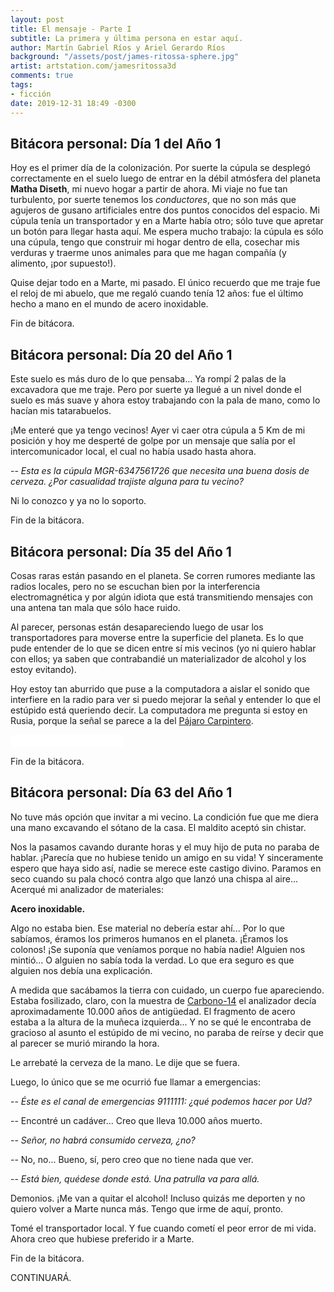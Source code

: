 ```yaml
---
layout: post
title: El mensaje - Parte I
subtitle: La primera y última persona en estar aquí.
author: Martín Gabriel Ríos y Ariel Gerardo Ríos
background: "/assets/post/james-ritossa-sphere.jpg"
artist: artstation.com/jamesritossa3d
comments: true
tags:
- ficción
date: 2019-12-31 18:49 -0300
---
```

## Bitácora personal: Día 1 del Año 1

Hoy es el primer día de la colonización. Por suerte la cúpula se desplegó
correctamente en el suelo luego de entrar en la débil atmósfera del planeta
**Matha Diseth**, mi nuevo hogar a partir de ahora. Mi viaje no fue tan
turbulento, por suerte tenemos los *conductores*, que no son más que agujeros
de gusano artificiales entre dos puntos conocidos del espacio. Mi cúpula tenía
un transportador y en a Marte había otro; sólo tuve que apretar un botón para
llegar hasta aquí. Me espera mucho trabajo: la cúpula es sólo una cúpula, tengo
que construir mi hogar dentro de ella, cosechar mis verduras y traerme unos
animales para que me hagan compañía (y alimento, ¡por supuesto!).

Quise dejar todo en a Marte, mi pasado. El único recuerdo que me traje fue
el reloj de mi abuelo, que me regaló cuando tenía 12 años: fue el último hecho
a mano en el mundo de acero inoxidable.

Fin de bitácora.

## Bitácora personal: Día 20 del Año 1

Este suelo es más duro de lo que pensaba... Ya rompí 2 palas de la excavadora
que me traje. Pero por suerte ya llegué a un nivel donde el suelo es más suave
y ahora estoy trabajando con la pala de mano, como lo hacían mis tatarabuelos.

¡Me enteré que ya tengo vecinos! Ayer vi caer otra cúpula a 5 Km de mi posición
y hoy me desperté de golpe por un mensaje que salía por el intercomunicador
local, el cual no había usado hasta ahora.

-- *Esta es la cúpula MGR-6347561726 que necesita una buena dosis de cerveza.
¿Por casualidad trajiste alguna para tu vecino?*

Ni lo conozco y ya no lo soporto.

Fin de la bitácora.

## Bitácora personal: Día 35 del Año 1

Cosas raras están pasando en el planeta. Se corren rumores mediante las radios
locales, pero no se escuchan bien por la interferencia electromagnética y por 
algún idiota que está transmitiendo mensajes con una antena tan mala que sólo
hace ruido. 

Al parecer, personas están desapareciendo luego de usar los transportadores 
para moverse entre la superficie del planeta. Es lo que pude entender de lo que
se dicen entre sí mis vecinos (yo ni quiero hablar con ellos; ya saben que
contrabandié un materializador de alcohol y los estoy evitando).

Hoy estoy tan aburrido que puse a la computadora a aislar el sonido que
interfiere en la radio para ver si puedo mejorar la señal y entender lo que el
estúpido está queriendo decir. La computadora me pregunta si estoy en Rusia,
porque la señal se parece a la del [Pájaro Carpintero][1].

<iframe src="//commons.wikimedia.org/wiki/File:Woodpecker.ogg?embedplayer=yes" width="180" height="20" frameborder="0" webkitAllowFullScreen mozallowfullscreen allowFullScreen></iframe>

Fin de la bitácora.

## Bitácora personal: Día 63 del Año 1

No tuve más opción que invitar a mi vecino. La condición fue que me diera una
mano excavando el sótano de la casa. El maldito aceptó sin chistar.

Nos la pasamos cavando durante horas y el muy hijo de puta no paraba de hablar.
¡Parecía que no hubiese tenido un amigo en su vida! Y sinceramente espero que
haya sido así, nadie se merece este castigo divino. Paramos en seco cuando su
pala chocó contra algo que lanzó una chispa al aire... Acerqué mi analizador de
materiales:

**Acero inoxidable.**

Algo no estaba bien. Ese material no debería estar ahí... Por lo que sabíamos,
éramos los primeros humanos en el planeta. ¡Éramos los colonos! ¡Se suponía
que veníamos porque no había nadie! Alguien nos mintió... O alguien no sabía
toda la verdad. Lo que era seguro es que alguien nos debía una explicación.

A medida que sacábamos la tierra con cuidado, un cuerpo fue apareciendo. Estaba
fosilizado, claro, con la muestra de [Carbono-14][2] el analizador decía
aproximadamente 10.000 años de antigüedad. El fragmento de acero estaba a la
altura de la muñeca izquierda... Y no se qué le encontraba de gracioso al
asunto el estúpido de mi vecino, no paraba de reírse y decir que al parecer se
murió mirando la hora.

Le arrebaté la cerveza de la mano. Le dije que se fuera.

Luego, lo único que se me ocurrió fue llamar a emergencias:

-- *Éste es el canal de emergencias 9111111: ¿qué podemos hacer por Ud?*

-- Encontré un cadáver... Creo que lleva 10.000 años muerto.

-- *Señor, no habrá consumido cerveza, ¿no?*

-- No, no... Bueno, sí, pero creo que no tiene nada que ver.

-- *Está bien, quédese donde está. Una patrulla va para allá.*

Demonios. ¡Me van a quitar el alcohol! Incluso quizás me deporten y no quiero
volver a Marte nunca más. Tengo que irme de aquí, pronto.

Tomé el transportador local. Y fue cuando cometí el peor error de mi vida.
Ahora creo que hubiese preferido ir a Marte.

Fin de la bitácora.

CONTINUARÁ.

[1]: https://es.wikipedia.org/wiki/P%C3%A1jaro_Carpintero_Ruso
[2]: https://es.wikipedia.org/wiki/Carbono-14
